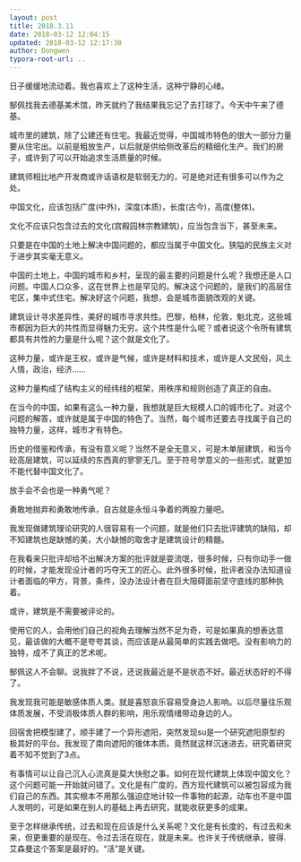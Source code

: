 ```yaml
---
layout: post
title: 2018.3.11
date: 2018-03-12 12:04:15
updated: 2018-03-12 12:17:30
author: Dongwen
typora-root-url: ..
---
```




日子缓缓地流动着。我也喜欢上了这种生活，这种宁静的心绪。

郜佩找我去德基美术馆，昨天就约了我结果我忘记了去打球了。今天中午来了德基。

城市里的建筑，除了公建还有住宅。我最近觉得，中国城市特色的很大一部分力量要从住宅出。以前是粗放生产，以后就是供给侧改革后的精细化生产。我们的房子，或许到了可以开始追求生活质量的时候。

建筑师相比地产开发商或许话语权是软弱无力的，可是绝对还有很多可以作为之处。

中国文化，应该包括广度(中外)，深度(本质)，长度(古今)，高度(整体)。

文化不应该只包含过去的文化(宫殿园林宗教建筑)，应当包含当下，甚至未来。

只要是在中国的土地上解决中国问题的，都应当属于中国文化。狭隘的民族主义对于进步其实毫无意义。

中国的土地上，中国的城市和乡村，呈现的最主要的问题是什么呢？我想还是人口问题。中国人口众多，这在世界上也是罕见的。解决这个问题的，是我们的高层住宅区，集中式住宅。解决好这个问题，我想，会是城市面貌改观的关键。

建筑设计寻求差异性，美好的城市寻求共性。巴黎，柏林，伦敦，魁北克，这些城市都因为巨大的共性而显得魅力无穷。这个共性是什么呢？或者说这个令所有建筑都具有共性的力量是什么呢？这个就是文化了。

这种力量，或许是王权，或许是气候，或许是材料和技术，或许是人文民俗，风土人情，政治，经济……

这种力量构成了结构主义的经纬线的框架，用秩序和规则创造了真正的自由。

在当今的中国，如果有这么一种力量，我想就是巨大规模人口的城市化了。对这个问题的解答，或许就是属于中国的特色了。当然，每个城市还要去寻找属于自己的独特力量，这样，城市才有特色。

历史的借鉴和传承，有没有意义呢？当然不是全无意义，可是木单层建筑，和当今砼高层建筑，可以延续的东西真的寥寥无几。至于符号学意义的一些形式，就更加不能代替中国文化了。

放手会不会也是一种勇气呢？

勇敢地抛弃和勇敢地传承，自古就是永恒斗争着的两股力量吧。

我发现做建筑理论研究的人很容易有一个问题，就是他们只去批评建筑的缺陷，却不知建筑也是缺憾的美，大小缺憾的取舍才是建筑设计的精髓。

在我看来只批评却给不出解决方案的批评就是耍流氓，很多时候，只有你动手一做的时候，才能发现设计者的巧夺天工的匠心。此外很多时候，批评者没办法知道设计者面临的甲方，背景，条件，没办法设计者在巨大阻碍面前坚守底线的那种执着。

或许，建筑是不需要被评论的。

使用它的人，会用他们自己的视角去理解当然不足为奇，可是如果真的想表达意见，最该做的大概不是夸夸其谈，而应该是从最简单的实践去做吧。没有影响力的独特，成不了真正的艺术呢。


郜佩这人不会聊。说我胖了不说，还说我最近是不是状态不好。最近状态好的不得了。

我发现我可能是敏感体质人类。就是喜怒哀乐容易受身边人影响。以后尽量往乐观体质发展，不受消极体质人群的影响，用乐观情绪带动身边的人。

回宿舍把模型建了，顺手建了一个异形遮阳，突然发现su是一个研究遮阳原型的极其好的平台。我发现了南向遮阳的锥体本质。竟然就这样沉迷进去，研究着研究着不知不觉到了3点。

有事情可以让自己沉入心流真是莫大快慰之事。如何在现代建筑上体现中国文化？这个问题可能一开始就问错了。文化是有广度的，西方现代建筑可以被包容成为我们自己的东西。其实根本不用那么强迫症地计较一件事物的起源，动车也不是中国人发明的，可是如果在别人的基础上再去研究，就能收获更多的成果。

至于怎样继承传统，过去和现在应该是什么关系呢？文化是有长度的，有过去和未来，但更重要的是现在。令过去活在现在，就是未来。也许关于传统继承，彼得.艾森曼这个答案是最好的。“活”是关键。           